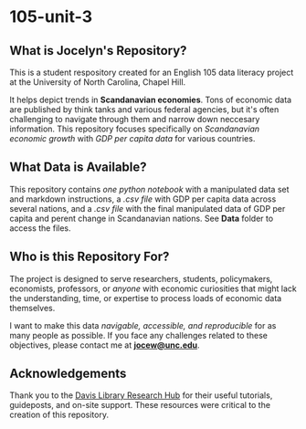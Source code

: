# 105-unit-3


## What is Jocelyn's Repository?
This is a student respository created for an English 105 data literacy project at the University of North Carolina, Chapel Hill.

It helps depict trends in **Scandanavian economies**. Tons of economic data are published by think tanks and various federal agencies, but it's often challenging to navigate through them and narrow down neccesary information. This repository focuses specifically on *Scandanavian economic growth* with *GDP per capita data* for various countries. 



## What Data is Available?
This repository contains *one python notebook* with a manipulated data set and markdown instructions, a *.csv file* with GDP per capita data across several nations, and a *.csv file* with the final manipulated data of GDP per capita and perent change in Scandanavian nations. See **Data** folder to access the files.



## Who is this Repository For?
The project is designed to serve researchers, students, policymakers, economists, professors, or *anyone* with economic curiosities that might lack the understanding, time, or expertise to process loads of economic data themselves.

I want to make this data *navigable, accessible, and reproducible* for as many people as possible. If you face any challenges related to these objectives, please contact me at **jocew@unc.edu**. 



## Acknowledgements 
Thank you to the [Davis Library Research Hub](https://library.unc.edu/data/) for their useful tutorials, guideposts, and on-site support. These resources were critical to the creation of this repository.
